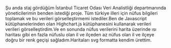 Şu anda staj gördüğüm İstanbul Ticaret Odası Veri Analistliği departmanında yöneticilerimin benden istediği proje. Tüm türkiye illeri için nüfus bilgileri toplamak ve bu verileri görselleştirmemi istediler.Ben de Javascript kütüphanelerinden olan Highchart.js kütüphanesini kullanarak verileri verileri görselleştirdim.Ve en sonunda nüfus verilerini harita üzerinde ısı haritası gibi en fazla nüfuslu olan il ve ilçeden az nüfus olan il ve ilçeye doğru bir renk geçişi sağladım.Haritaları svg formatta kendim ürettim.
